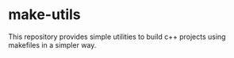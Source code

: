 make-utils
==========

This repository provides simple utilities to build c++ projects using makefiles
in a simpler way.
